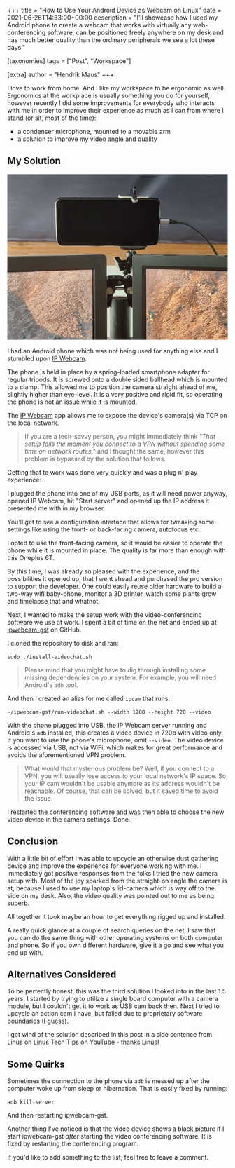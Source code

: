 +++
title = "How to Use Your Android Device as Webcam on Linux"
date = 2021-06-26T14:33:00+00:00
description = "I'll showcase how I used my Android phone to create a webcam that works with virtually any web-conferencing software, can be positioned freely anywhere on my desk and has much better quality than the ordinary peripherals we see a lot these days."

[taxonomies]
tags = ["Post", "Workspace"]

[extra]
author = "Hendrik Maus"
+++

I love to work from home. And I like my workspace to be ergonomic as well. Ergonomics at the workplace is usually something you do for yourself, however recently I did some improvements for everybody who interacts with me in order to improve their experience as much as I can from where I stand (or sit, most of the time):

- a condenser microphone, mounted to a movable arm
- a solution to improve my video angle and quality

## My Solution

![](mounted-phone-solution.jpg)

I had an Android phone which was not being used for anything else and I stumbled upon [IP Webcam](https://www.appbrain.com/app/com.pas.webcam).

The phone is held in place by a spring-loaded smartphone adapter for regular tripods. It is screwed onto a double sided ballhead which is mounted to a clamp. This allowed me to position the camera straight ahead of me, slightly higher than eye-level. It is a very positive and rigid fit, so operating the phone is not an issue while it is mounted.

The [IP Webcam](https://www.appbrain.com/app/com.pas.webcam) app allows me to expose the device's camera(s) via TCP on the local network.

> If you are a tech-savvy person, you might immediately think _"That setup fails the moment you connect to a VPN without spending some time on network routes."_ and I thought the same, however this problem is bypassed by the solution that follows.

Getting that to work was done very quickly and was a plug n' play experience:

I plugged the phone into one of my USB ports, as it will need power anyway, opened IP Webcam, hit "Start server" and opened up the IP address it presented me with in my browser.

You'll get to see a configuration interface that allows for tweaking some settings like using the front- or back-facing camera, autofocus etc.

I opted to use the front-facing camera, so it would be easier to operate the phone while it is mounted in place. The quality is far more than enough with this Oneplus 6T.

By this time, I was already so pleased with the experience, and the possibilities it opened up, that I went ahead and purchased the pro version to support the developer. One could easily reuse older hardware to build a two-way wifi baby-phone, monitor a 3D printer, watch some plants grow and timelapse that and whatnot.

Next, I wanted to make the setup work with the video-conferencing software we use at work. I spent a bit of time on the net and ended up at [ipwebcam-gst](https://github.com/bluezio/ipwebcam-gst/) on GitHub.

I cloned the repository to disk and ran:

```shell
sudo ./install-videochat.sh
```

> Please mind that you might have to dig through installing some missing dependencies on your system. For example, you will need Android's `adb` tool.

And then I created an alias for me called `ipcam` that runs:

```shell
~/ipwebcam-gst/run-videochat.sh --width 1280 --height 720 --video
```

With the phone plugged into USB, the IP Webcam server running and Android's `adb` installed, this creates a video device in 720p with video only. If you want to use the phone's microphone, omit `--video`. The video device is accessed via USB, not via WiFi, which makes for great performance and avoids the aforementioned VPN problem.

> What would that mysterious problem be? Well, if you connect to a VPN, you will usually lose access to your local network's IP space. So your IP cam wouldn't be usable anymore as its address wouldn't be reachable. Of course, that can be solved, but it saved time to avoid the issue.

I restarted the conferencing software and was then able to choose the new video device in the camera settings. Done.

## Conclusion

With a little bit of effort I was able to upcycle an otherwise dust gathering device and improve the experience for everyone working with me. I immediately got positive responses from the folks I tried the new camera setup with. Most of the joy sparked from the straight-on angle the camera is at, because I used to use my laptop's lid-camera which is way off to the side on my desk. Also, the video quality was pointed out to me as being superb.

All together it took maybe an hour to get everything rigged up and installed.

A really quick glance at a couple of search queries on the net, I saw that you can do the same thing with other operating systems on both computer and phone. So if you own different hardware, give it a go and see what you end up with.

## Alternatives Considered

To be perfectly honest, this was the third solution I looked into in the last 1.5 years. I started by trying to utilize a single board computer with a camera module, but I couldn't get it to work as USB cam back then. Next I tried to upcycle an action cam I have, but failed due to proprietary software boundaries (I guess).

I got wind of the solution described in this post in a side sentence from Linus on Linus Tech Tips on YouTube - thanks Linus!

## Some Quirks

Sometimes the connection to the phone via `adb` is messed up after the computer woke up from sleep or hibernation. That is easily fixed by running:

```shell
adb kill-server
```

And then restarting ipwebcam-gst.

Another thing I've noticed is that the video device shows a black picture if I start ipwebcam-gst _after_ starting the video conferencing software. It is fixed by restarting the conferencing program.

If you'd like to add something to the list, feel free to leave a comment.
